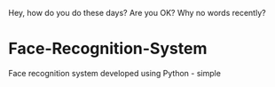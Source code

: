 Hey, how do you do these days?
Are you OK?
Why no words recently?

# Face-Recognition-System
 Face recognition system developed using Python - simple
